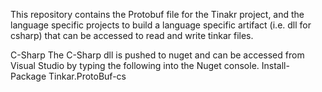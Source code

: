 This repository contains the Protobuf file for the Tinakr project,
and the language specific projects to build a language specific artifact (i.e. dll for csharp)
that can be accessed to read and write tinkar files.

C-Sharp
The C-Sharp dll is pushed to nuget and can be accessed from Visual Studio by typing the following into the
Nuget console.
Install-Package Tinkar.ProtoBuf-cs

